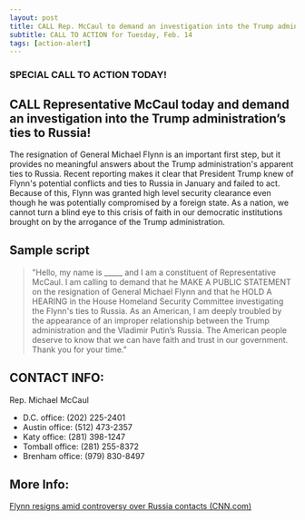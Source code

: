 ```yaml
---
layout: post
title: CALL Rep. McCaul to demand an investigation into the Trump administration's ties to Russia
subtitle: CALL TO ACTION for Tuesday, Feb. 14
tags: [action-alert]
---
```


### SPECIAL CALL TO ACTION TODAY!

## CALL Representative McCaul today and demand an investigation into the Trump administration’s ties to Russia!

The resignation of General Michael Flynn is an important first
step, but it provides no meaningful answers about the Trump
administration's apparent ties to Russia. Recent reporting makes
it clear that President Trump knew of Flynn's potential conflicts
and ties to Russia in January and failed to act. Because of this,
Flynn was granted high level security clearance even though he was
potentially compromised by a foreign state. As a nation, we cannot
turn a blind eye to this crisis of faith in our democratic
institutions brought on by the arrogance of the Trump administration.

## Sample script

> "Hello, my name is &#95;&#95;&#95;&#95;&#95; and I am a constituent of
> Representative McCaul. I am calling to demand that he MAKE A PUBLIC
> STATEMENT on the resignation of General Michael Flynn and that he
> HOLD A HEARING in the House Homeland Security Committee investigating
> the Flynn's ties to Russia. As an American, I am deeply troubled by
> the appearance of an improper relationship between the Trump
> administration and the Vladimir Putin’s Russia. The American people
> deserve to know that we can have faith and trust in our government.
> Thank you for your time."

## CONTACT INFO:

Rep. Michael McCaul

* D.C. office: (202) 225-2401
* Austin office: (512) 473-2357
* Katy office: (281) 398-1247
* Tomball office: (281) 255-8372
* Brenham office: (979) 830-8497

## More Info:

[Flynn resigns amid controversy over Russia contacts (CNN.com)](http://www.cnn.com/2017/02/13/politics/michael-flynn-white-house-national-security-adviser/)
